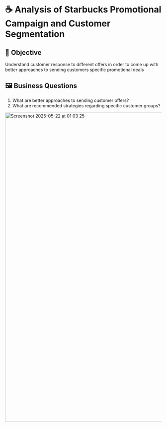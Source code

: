 # ☕ Analysis of Starbucks Promotional Campaign and Customer Segmentation

## 🎯 Objective

Understand customer response to different offers in order to come up with better approaches to sending customers specific promotional deals

## 🖼 Business Questions

1. What are better approaches to sending customer offers?
2. What are recommended strategies regarding specific customer groups?
   
<img width="995" alt="Screenshot 2025-05-22 at 01 03 25" src="https://github.com/user-attachments/assets/5148dd85-ec68-488a-84a4-748b893f8b91" />
